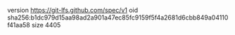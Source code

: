 version https://git-lfs.github.com/spec/v1
oid sha256:b1dc979d15aa98ad2a901a47ec85fc9159f5f4a2681d6cbb849a04110f41aa58
size 4405
